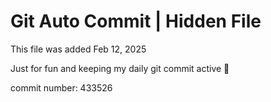 # Git Auto Commit | Hidden File

This file was added Feb 12, 2025

Just for fun and keeping my daily git commit active 🤪

commit number: 433526
